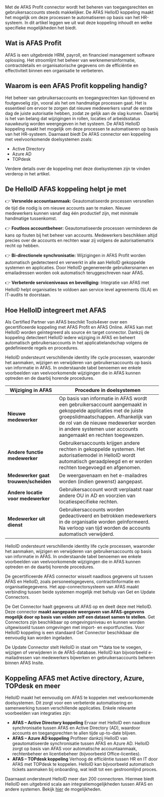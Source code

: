 Met de AFAS Profit connector wordt het beheren van toegangsrechten en gebruikersaccounts steeds makkelijker. De AFAS HelloID koppeling maakt het mogelijk om deze processen te automatiseren op basis van het HR-systeem. In dit artikel leggen we uit wat deze koppeling inhoudt en welke specifieke mogelijkheden het biedt. 

## Wat is AFAS Profit 
AFAS is een uitgebreide HRM, payroll, en financieel management software oplossing. Het stroomlijnt het beheer van werknemersinformatie, contractdetails en organisatorische gegevens om de efficiëntie en effectiviteit binnen een organisatie te verbeteren.

## Waarom is een AFAS Profit koppeling handig? 

Het beheer van gebruikersaccounts en toegangsrechten kan tijdrovend en foutgevoelig zijn, vooral als het om handmatige processen gaat. Het is essentieel om ervoor te zorgen dat nieuwe medewerkers vanaf de eerste dag de juiste autorisatie hebben, zodat ze gelijk aan de slag kunnen. Daarbij is het van belang dat wijzigingen in rollen, locaties of arbeidsstatus nauwkeurig worden weergegeven in het systeem. De AFAS HelloID koppeling maakt het mogelijk om deze processen te automatiseren op basis van het HR-systeem. Daarnaast biedt De AFAS connector een koppeling met veelvoorkomende doelsystemen zoals: 

* Active Directory 
* Azure AD 
* TOPdesk 

Verdere details over de koppeling met deze doelsystemen zijn te vinden verderop in het artikel.

## De HelloID AFAS koppeling helpt je met
👉	**Versnelde accountaanmaak:** Geautomatiseerde processen versnellen de tijd die nodig is om nieuwe accounts aan te maken. Nieuwe medewerkers kunnen vanaf dag één productief zijn, met minimale handmatige tussenkomst.

👉 **Foutloos accountbeheer:** Geautomatiseerde processen verminderen de kans op fouten bij het beheer van accounts. Medewerkers beschikken altijd precies over de accounts en rechten waar zij volgens de autorisatiematrix recht op hebben.

👉	**Bi-directionele synchronisatie:** Wijzigingen in AFAS Profit worden automatisch gedetecteerd en verwerkt in alle aan HelloID gekoppelde systemen en applicaties. Door HelloID gegenereerde gebruikersnamen en emailadressen worden ook automatisch teruggeschreven naar AFAS.

👉	**Verbeterde serviceniveaus en beveiliging:** Integratie van AFAS met HelloID helpt organisaties te voldoen aan service level agreements (SLA) en IT-audits te doorstaan.

## Hoe HelloID integreert met AFAS 
Als Certified Partner van AFAS beschikt Tools4ever over een gecertificeerde koppeling met AFAS Profit en AFAS Online. AFAS kan met HelloID worden geïntegreerd als source én target connector. Dankzij de koppeling detecteert HelloID iedere wijziging in AFAS en beheert automatisch gebruikersaccounts in het applicatielandschap volgens de gedefinieerde regels en procedures.

HelloID ondersteunt verschillende identity life cycle processen, waaronder het aanmaken, wijzigen en verwijderen van gebruikersaccounts op basis van informatie in AFAS. In onderstaande tabel benoemen we enkele voorbeelden van veelvoorkomende wijzigingen die in AFAS kunnen optreden en de daarbij horende procedures.

| Wijziging in AFAS                         | Procedure in doelsystemen |
| ----------------------------------------- | --------------------------|
| **Nieuwe medewerker**                   	| Op basis van informatie in AFAS wordt een gebruikersaccount aangemaakt in gekoppelde applicaties met de juiste groepslidmaatschappen. Afhankelijk van de rol van de nieuwe medewerker worden in andere systemen user accounts aangemaakt en rechten toegewezen. |
| **Andere functie medewerker**	            | Gebruikersaccounts krijgen andere rechten in gekoppelde systemen. Het autorisatiemodel in HelloID wordt automatisch geraadpleegd en er worden rechten toegevoegd en afgenomen. |
| **Medewerker gaat trouwen/scheiden**      | De weergavenaam en het e-mailadres worden (indien gewenst) aangepast. |
| **Andere locatie voor medewerker**        | Gebruikersaccount wordt verplaatst naar andere OU in AD en voorzien van locatiespecifieke rechten.  |
| **Medewerker uit dienst**               	| Gebruikersaccounts worden gedeactiveerd en betrokken medewerkers in de organisatie worden geïnformeerd. Na verloop van tijd worden de accounts automatisch verwijderd. |

HelloID ondersteunt verschillende identity life cycle processen, waaronder het aanmaken, wijzigen en verwijderen van gebruikersaccounts op basis van informatie in AFAS. In onderstaande tabel benoemen we enkele voorbeelden van veelvoorkomende wijzigingen die in AFAS kunnen optreden en de daarbij horende procedures.

De gecertificeerde AFAS connector wisselt naadloos gegevens uit tussen AFAS en HelloID, zoals personeelsgegevens, contractinformatie en organisatiegegevens. Het app-connectorsysteem van AFAS maakt verbinding tussen beide systemen mogelijk met behulp van Get en Update Connectors.

De Get Connector haalt gegevens uit AFAS op en deelt deze met HelloID. Deze connector **maakt aangepaste weergaven van AFAS-gegevens mogelijk door op basis van velden zelf een dataset samen te stellen.** Get Connectors zijn beschikbaar op omgevingsniveau en kunnen worden uitgewisseld tussen omgevingen met import- en exportfuncties. Voor HelloID koppeling is een standaard Get Connector beschikbaar die eenvoudig kan worden ingeladen.

De Update Connector stelt HelloID in staat om **data toe te voegen, wijzigen of verwijderen in de AFAS-database. HelloID kan bijvoorbeeld e-mailadressen van medewerkers bijwerken en gebruikersaccounts beheren binnen AFAS Insite.

## Koppeling AFAS met Active directory, Azure, TOPdesk en meer
HelloID maakt het eenvoudig om AFAS te koppelen met veelvoorkomende doelsystemen. Dit zorgt voor een verbeterde automatisering en samenwerking tussen verschillende applicaties. Enkele relevante voorbeelden van integraties zijn:
*	**AFAS – Active Directory koppeling**
Ervaar met HelloID een naadloze synchronisatie tussen AFAS en Active Directory (AD), waardoor accounts en toegangsrechten te allen tijde up-to-date blijven.
*	**AFAS – Azure AD koppeling**
Profiteer dankzij HelloID van geautomatiseerde synchronisatie tussen AFAS en Azure AD. HelloID zorgt op basis van AFAS voor automatische accountaanmaak, rechtenbeheer en licentiebeheer (bijvoorbeeld Office-licenties).
*	**AFAS – TOPdesk koppeling**
 Verhoog de efficiëntie tussen HR en IT door AFAS met TOPdesk te koppelen. HelloID kan bijvoorbeeld automatisch tickets aanmaken bij onboarding, wat leidt tot een gestroomlijnd proces.

Daarnaast ondersteunt HelloID meer dan 200 connectoren. Hiermee biedt HelloID een uitgebreid scala aan integratiemogelijkheden tussen AFAS en andere systemen. Bekijk <a href="https://www.tools4ever.nl/connectoren/">hier</a> de mogelijkheden. 
